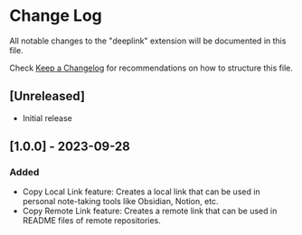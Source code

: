 # Change Log

All notable changes to the "deeplink" extension will be documented in this file.

Check [Keep a Changelog](http://keepachangelog.com/) for recommendations on how to structure this file.

## [Unreleased]

- Initial release

## [1.0.0] - 2023-09-28

### Added

- Copy Local Link feature: Creates a local link that can be used in personal note-taking tools like Obsidian, Notion, etc.
- Copy Remote Link feature: Creates a remote link that can be used in README files of remote repositories.